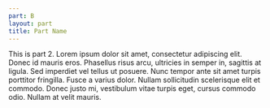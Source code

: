 ```yaml
---
part: B
layout: part
title: Part Name
---
```


This is part 2. Lorem ipsum dolor sit amet, consectetur adipiscing elit. Donec id mauris eros. Phasellus risus arcu, ultricies in semper in, sagittis at ligula. Sed imperdiet vel tellus ut posuere. Nunc tempor ante sit amet turpis porttitor fringilla. Fusce a varius dolor. Nullam sollicitudin scelerisque elit et commodo. Donec justo mi, vestibulum vitae turpis eget, cursus commodo odio. Nullam at velit mauris.

